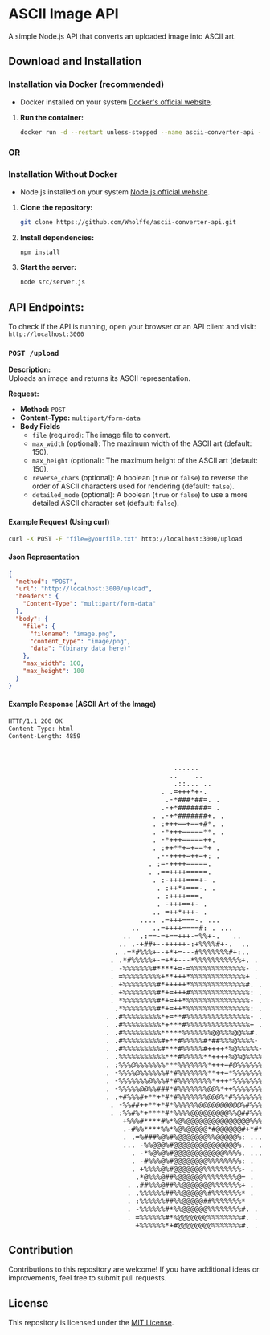 # ASCII Image API
A simple Node.js API that converts an uploaded image into ASCII art.

## Download and Installation
### Installation via Docker (recommended)
- Docker installed on your system [Docker's official website](https://www.docker.com/).

1. **Run the container:**
   ```sh
   docker run -d --restart unless-stopped --name ascii-converter-api -p 3000:3000 ghcr.io/wholffe/ascii-converter-api:latest
   ```

### OR
### Installation Without Docker
- Node.js installed on your system [Node.js official website](https://nodejs.org/).

1. **Clone the repository:**
   ```sh
   git clone https://github.com/Wholffe/ascii-converter-api.git
   ```

2. **Install dependencies:**
   ```sh
   npm install
   ```

3. **Start the server:**
   ```sh
   node src/server.js
   ```

## API Endpoints:
To check if the API is running, open your browser or an API client and visit:
`http://localhost:3000`

### `POST /upload`

**Description:**\
Uploads an image and returns its ASCII representation.

**Request:**

- **Method:** `POST`
- **Content-Type:** `multipart/form-data`
- **Body Fields**
  - `file` (required): The image file to convert.
  - `max_width` (optional): The maximum width of the ASCII art (default: 150).
  - `max_height` (optional): The maximum height of the ASCII art (default: 150).
  - `reverse_chars` (optional): A boolean (`true` or `false`) to reverse the order of ASCII characters used for rendering (default: `false`).
  - `detailed_mode` (optional): A boolean (`true` or `false`) to use a more detailed ASCII character set (default: `false`).

#### **Example Request (Using curl)**

```sh
curl -X POST -F "file=@yourfile.txt" http://localhost:3000/upload
```

#### **Json Representation**

```json
{
  "method": "POST",
  "url": "http://localhost:3000/upload",
  "headers": {
    "Content-Type": "multipart/form-data"
  },
  "body": {
    "file": {
      "filename": "image.png",
      "content_type": "image/png",
      "data": "(binary data here)"
    },
    "max_width": 100,
    "max_height": 100
  }
}
```

#### **Example Response (ASCII Art of the Image)**

```html
HTTP/1.1 200 OK
Content-Type: html
Content-Length: 4859
```
<pre>                                                                                
                                                                                
                                       ......                                   
                                      ..    ..                                  
                                       .::... ..                                
                                    . .=+++*+-.                                 
                                     .-*###*##=. .                              
                                    .-+*#######= .                              
                                  . .-+*#######+. .                             
                                  . :+++==+==+#*. .                             
                                  . -*+++=====**. .                             
                                  . -*+++=====++.                               
                                  . :++**+=+==*+ .                              
                                   .--++++=++=+: .                              
                                 . :=-++++=====.                                
                                 . .==++++=====.                                
                                  . :-++++===+- .                               
                                   . :++*+===-. .                               
                                   . :++++===.                                  
                                   . -+++==+- .                                 
                                  .. =++*+++- .                                 
                               .... .=+++===-. ...                              
                             ..   ..=++++====#: . ...                           
                           ..  .:==-=+==+++-=%%+-.   ..                         
                          .. .-+##+--+++++-:+%%%%#+-.  ..                       
                         . .=*#%%%+--+*+=---#%%%%%%%#+:..                       
                        . .*#%%%%%+-=+*+---*%%%%%%%%%%%+. .                     
                        . -%%%%%%%#****+=-=%%%%%%%%%%%%%- .                     
                        . =%%%%%%%%%+**+++*%%%%%%%%%%%%%+ .                     
                        . +%%%%%%%%#*+++++*%%%%%%%%%%%%%#. .                    
                        . +%%%%%%%%#*+=+++#%%%%%%%%%%%%%%: .                    
                        . *%%%%%%%%#*+=++*%%%%%%%%%%%%%%%- .                    
                         .*%%%%%%%%#*+=++*%%%%%%%%%%%%%%%: .                    
                       . .#%%%%%%%%%*+=**#%%%%%%%%%%%%%%%- .                    
                       . .#%%%%%%%%%*+***#%%%%%%%%%%%%%%%+ .                    
                       . .#%%%%%%%%%*****%%%%%%%@@%%%@@%%#. .                   
                       . .#%%%%%%%%%#+**#%%%%%#*##%%%@%%%%- .                   
                       . .#%%%%%%%%%#***#%%%%%#++++*%@%%%%%- .                  
                       . .%%%%%%%%%%%***#%%%%%**++++%@%@%%%%: .                 
                       . :%%%@%%%%%%%***%%%%%%%*+++=#@%%%%%%#: .                
                       . -%%%%@%%%%%%#*#%%%%%%%**++=*%%%%%%%@*                  
                       . -%%%%%%%@%%%#*#%%%%%%%%*+++*%%%%%%%%#. .               
                       . -%%%%%@@%%###*#%%%%%%%@@%*++%%%%%%%%#. .               
                       . .+#%%%#+**+*#*#%%%%%%%@@@%*#%%%%%%%%#. .               
                        . -%%##++**+*#*%%%%%%@@@@@@@@@@%#%%%%#. .               
                        . :%%#%*+****#*%%%%@@@@@@@@@%%@##%%%%%. .               
                           +%%%#****#%*%@%@@@@@@@@@@@@@@@%%%%+ .                
                           .-#%%****%%*%@%@@@@@*#@@@@@@#+*#*-                   
                           . .=%###%@%#%@@@@@@@%%@@@@@%: ... .                  
                           ... -%%@@@%#@@@@@@@@@@@@@@@%. . ..                   
                             . -*%@%@%#@@@@@@@@@@@@%%%%. ...                    
                             . -#%%%@%#@@@@@@@@%%%%%%%%: .                      
                             . +%%%%@%#@@@@@@@%%%%%%%%%- .                      
                              .*@%%%@##%@@@@@@%%%%%%%%@= .                      
                            . .##%%%@##%%@@@@@@@%%%%%%%+ .                      
                            . .%%%%%%##%%@@@@@%#%%%%%%%* .                      
                            . :%%%%%%##%%@@@@@##%%%%%%%*                        
                            . -%%%%%%#*%%@@@@@@%%%%%%%%#. .                     
                            . =%%%%%%#*%@@@@@@@%%%%%%%%#. .                     
                              +%%%%%%*+#@@@@@@@@%%%%%%%#. .                     
</pre>

## Contribution

Contributions to this repository are welcome! If you have additional ideas or improvements, feel free to submit pull requests.

## License

This repository is licensed under the [MIT License](./LICENSE).
